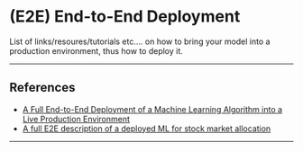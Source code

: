 # (E2E) End-to-End Deployment
List of links/resoures/tutorials etc.... on how to bring your model into a production environment, thus how to deploy it.
***

## References
- [A Full End-to-End Deployment of a Machine Learning Algorithm into a Live Production Environment](https://www.kdnuggets.com/2021/12/deployment-machine-learning-algorithm-live-production-environment.html)
- [A full E2E description of a deployed ML for stock market allocation](https://principiamundi.com/posts/didact-anatomy/?utm_source=substack&utm_medium=email)
***